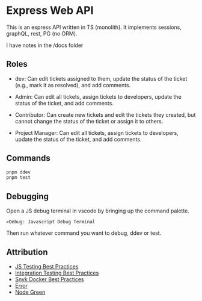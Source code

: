 # Express Web API 

This is an express API written in TS (monolith). It implements sessions, graphQL, rest, PG (no ORM).

I have notes in the /docs folder

## Roles

- dev: Can edit tickets assigned to them, update the status of the ticket (e.g., mark it as resolved), and add comments.

- Admin: Can edit all tickets, assign tickets to developers, update the status of the ticket, and add comments.

- Contributor: Can create new tickets and edit the tickets they created, but cannot change the status of the ticket or assign it to others.

- Project Manager: Can edit all tickets, assign tickets to developers, update the status of the ticket, and add comments.

## Commands 

```sh
pnpm ddev
pnpm test
```

## Debugging 

Open a JS debug terminal in vscode by bringing up the command palette.

```
>Debug: Javascript Debug Terminal
```

Then run whatever command you want to debug, ddev or test.

## Attribution

- [JS Testing Best Practices](https://github.com/goldbergyoni/javascript-testing-best-practices)
- [Integration Testing Best Practices](https://github.com/testjavascript/nodejs-integration-tests-best-practices)
- [Snyk Docker Best Practices](https://snyk.io/blog/10-best-practices-to-containerize-nodejs-web-applications-with-docker/)
- [Error](https://stackoverflow.com/questions/783818)
- [Node Green](https://node.green/)
